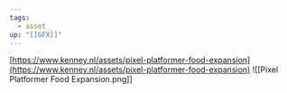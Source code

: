 ```yaml
---
tags:
  - asset
up: "[[GFX]]"
---
```

[https://www.kenney.nl/assets/pixel-platformer-food-expansion](https://www.kenney.nl/assets/pixel-platformer-food-expansion)
![[Pixel Platformer Food Expansion.png]]